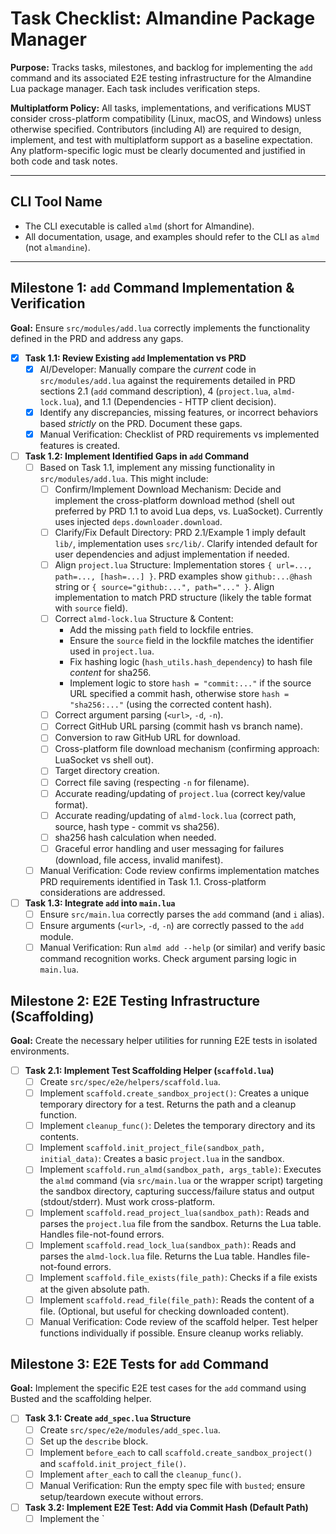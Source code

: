 # Task Checklist: Almandine Package Manager

**Purpose:** Tracks tasks, milestones, and backlog for implementing the `add` command and its associated E2E testing infrastructure for the Almandine Lua package manager. Each task includes verification steps.

**Multiplatform Policy:** All tasks, implementations, and verifications MUST consider cross-platform compatibility (Linux, macOS, and Windows) unless otherwise specified. Contributors (including AI) are required to design, implement, and test with multiplatform support as a baseline expectation. Any platform-specific logic must be clearly documented and justified in both code and task notes.

---

## CLI Tool Name

- The CLI executable is called `almd` (short for Almandine).
- All documentation, usage, and examples should refer to the CLI as `almd` (not `almandine`).

---

## Milestone 1: `add` Command Implementation & Verification

**Goal:** Ensure `src/modules/add.lua` correctly implements the functionality defined in the PRD and address any gaps.

- [x] **Task 1.1: Review Existing `add` Implementation vs PRD**
    - [x] AI/Developer: Manually compare the *current* code in `src/modules/add.lua` against the requirements detailed in PRD sections 2.1 (`add` command description), 4 (`project.lua`, `almd-lock.lua`), and 1.1 (Dependencies - HTTP client decision).
    - [x] Identify any discrepancies, missing features, or incorrect behaviors based *strictly* on the PRD. Document these gaps.
    - [x] Manual Verification: Checklist of PRD requirements vs implemented features is created.

- [ ] **Task 1.2: Implement Identified Gaps in `add` Command**
    - [ ] Based on Task 1.1, implement any missing functionality in `src/modules/add.lua`. This might include:
        - [ ] Confirm/Implement Download Mechanism: Decide and implement the cross-platform download method (shell out preferred by PRD 1.1 to avoid Lua deps, vs. LuaSocket). Currently uses injected `deps.downloader.download`.
        - [ ] Clarify/Fix Default Directory: PRD 2.1/Example 1 imply default `lib/`, implementation uses `src/lib/`. Clarify intended default for user dependencies and adjust implementation if needed.
        - [ ] Align `project.lua` Structure: Implementation stores `{ url=..., path=..., [hash=...] }`. PRD examples show `github:...@hash` string or `{ source="github:...", path="..." }`. Align implementation to match PRD structure (likely the table format with `source` field).
        - [ ] Correct `almd-lock.lua` Structure & Content:
            - Add the missing `path` field to lockfile entries.
            - Ensure the `source` field in the lockfile matches the identifier used in `project.lua`.
            - Fix hashing logic (`hash_utils.hash_dependency`) to hash file *content* for sha256.
            - Implement logic to store `hash = "commit:..."` if the source URL specified a commit hash, otherwise store `hash = "sha256:..."` (using the corrected content hash).
        - [ ] Correct argument parsing (`<url>`, `-d`, `-n`).
        - [ ] Correct GitHub URL parsing (commit hash vs branch name).
        - [ ] Conversion to raw GitHub URL for download.
        - [ ] Cross-platform file download mechanism (confirming approach: LuaSocket vs shell out).
        - [ ] Target directory creation.
        - [ ] Correct file saving (respecting `-n` for filename).
        - [ ] Accurate reading/updating of `project.lua` (correct key/value format).
        - [ ] Accurate reading/updating of `almd-lock.lua` (correct path, source, hash type - commit vs sha256).
        - [ ] sha256 hash calculation when needed.
        - [ ] Graceful error handling and user messaging for failures (download, file access, invalid manifest).
    - [ ] Manual Verification: Code review confirms implementation matches PRD requirements identified in Task 1.1. Cross-platform considerations are addressed.

- [ ] **Task 1.3: Integrate `add` into `main.lua`**
    - [ ] Ensure `src/main.lua` correctly parses the `add` command (and `i` alias).
    - [ ] Ensure arguments (`<url>`, `-d`, `-n`) are correctly passed to the `add` module.
    - [ ] Manual Verification: Run `almd add --help` (or similar) and verify basic command recognition works. Check argument parsing logic in `main.lua`.

## Milestone 2: E2E Testing Infrastructure (Scaffolding)

**Goal:** Create the necessary helper utilities for running E2E tests in isolated environments.

- [ ] **Task 2.1: Implement Test Scaffolding Helper (`scaffold.lua`)**
    - [ ] Create `src/spec/e2e/helpers/scaffold.lua`.
    - [ ] Implement `scaffold.create_sandbox_project()`: Creates a unique temporary directory for a test. Returns the path and a cleanup function.
    - [ ] Implement `cleanup_func()`: Deletes the temporary directory and its contents.
    - [ ] Implement `scaffold.init_project_file(sandbox_path, initial_data)`: Creates a basic `project.lua` in the sandbox.
    - [ ] Implement `scaffold.run_almd(sandbox_path, args_table)`: Executes the `almd` command (via `src/main.lua` or the wrapper script) targeting the sandbox directory, capturing success/failure status and output (stdout/stderr). Must work cross-platform.
    - [ ] Implement `scaffold.read_project_lua(sandbox_path)`: Reads and parses the `project.lua` file from the sandbox. Returns the Lua table. Handles file-not-found errors.
    - [ ] Implement `scaffold.read_lock_lua(sandbox_path)`: Reads and parses the `almd-lock.lua` file. Returns the Lua table. Handles file-not-found errors.
    - [ ] Implement `scaffold.file_exists(file_path)`: Checks if a file exists at the given absolute path.
    - [ ] Implement `scaffold.read_file(file_path)`: Reads the content of a file. (Optional, but useful for checking downloaded content).
    - [ ] Manual Verification: Code review of the scaffold helper. Test helper functions individually if possible. Ensure cleanup works reliably.

## Milestone 3: E2E Tests for `add` Command

**Goal:** Implement the specific E2E test cases for the `add` command using Busted and the scaffolding helper.

- [ ] **Task 3.1: Create `add_spec.lua` Structure**
    - [ ] Create `src/spec/e2e/modules/add_spec.lua`.
    - [ ] Set up the `describe` block.
    - [ ] Implement `before_each` to call `scaffold.create_sandbox_project()` and `scaffold.init_project_file()`.
    - [ ] Implement `after_each` to call the `cleanup_func()`.
    - [ ] Manual Verification: Run the empty spec file with `busted`; ensure setup/teardown execute without errors.

- [ ] **Task 3.2: Implement E2E Test: Add via Commit Hash (Default Path)**
    - [ ] Implement the `